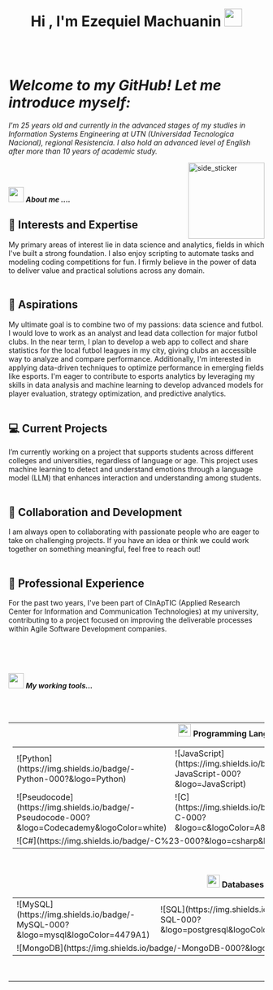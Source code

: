 <h1 align="center">Hi , I'm Ezequiel Machuanin <img src="https://media.giphy.com/media/hvRJCLFzcasrR4ia7z/giphy.gif" width="35"></h1>

<br><br>
<p align="center">
  <em>
    <h1>Welcome to my GitHub! Let me introduce myself:</h1>
                  I'm 25 years old and currently in the advanced stages of my studies in Information Systems Engineering at UTN (Universidad Tecnologica Nacional), regional Resistencia. 
                                      I also hold an advanced level of English after more than 10 years of academic study.
  </em> 
  <br>

</p>

<img align="right" width=150px height=150px alt="side_sticker" src="https://media.giphy.com/media/TEnXkcsHrP4YedChhA/giphy.gif" />
<br><br>


<img src="https://media.giphy.com/media/iY8CRBdQXODJSCERIr/giphy.gif" width="30px">&nbsp;***About me ....***

<h2>🚀 Interests and Expertise</h2>
My primary areas of interest lie in data science and analytics, fields in which I've built a strong foundation. I also enjoy scripting to automate tasks and modeling coding competitions for fun. I firmly believe in the power of data to deliver value and practical solutions across any domain.<br><br>
<h2>🎯 Aspirations</h2>
My ultimate goal is to combine two of my passions: data science and futbol. I would love to work as an analyst and lead data collection for major futbol clubs. In the near term, I plan to develop a web app to collect and share statistics for the local futbol leagues in my city, giving clubs an accessible way to analyze and compare performance. Additionally, I'm interested in applying data-driven techniques to optimize performance in emerging fields like esports. I'm eager to contribute to esports analytics by leveraging my skills in data analysis and machine learning to develop advanced models for player evaluation, strategy optimization, and predictive analytics.<br><br>
<h2>💻 Current Projects</h2>
I’m currently working on a project that supports students across different colleges and universities, regardless of language or age. This project uses machine learning to detect and understand emotions through a language model (LLM) that enhances interaction and understanding among students.<br><br>
<h2>🤝 Collaboration and Development</h2>
I am always open to collaborating with passionate people who are eager to take on challenging projects. If you have an idea or think we could work together on something meaningful, feel free to reach out!<br><br>
<h2>🏢 Professional Experience</h2>
For the past two years, I've been part of CInApTIC (Applied Research Center for Information and Communication Technologies) at my university, contributing to a project focused on improving the deliverable processes within Agile Software Development companies.<br><br>

 <br><br>

<img src="https://media.giphy.com/media/iY8CRBdQXODJSCERIr/giphy.gif" width="30px">&nbsp;***My working tools...***


<br><br>

<table>
  <tr>
    <td align="center">
      <picture> <img src="https://github.com/7oSkaaa/7oSkaaa/blob/main/Images/Programming_Languages.gif?raw=true" width=25px></picture>
      <b>Programming Languages</b>
      <br>
      <table>
        <tr>
          <td>![Python](https://img.shields.io/badge/-Python-000?&logo=Python)</td>
          <td>![JavaScript](https://img.shields.io/badge/-JavaScript-000?&logo=JavaScript)</td>
          <td>![TypeScript](https://img.shields.io/badge/-TypeScript-000?&logo=TypeScript&logoColor=007ACC)</td>
        </tr>
        <tr>
          <td>![Pseudocode](https://img.shields.io/badge/-Pseudocode-000?&logo=Codecademy&logoColor=white)</td>
          <td>![C](https://img.shields.io/badge/-C-000?&logo=c&logoColor=A8B9CC)</td>
          <td>![C++](https://img.shields.io/badge/-C++-000?&logo=cplusplus&logoColor=00599C)</td>
        </tr>
        <tr>
          <td colspan="3">![C#](https://img.shields.io/badge/-C%23-000?&logo=csharp&logoColor=239120)</td>
        </tr>
      </table>
    </td>
    <td align="center">
      <picture> <img src="https://github.com/7oSkaaa/7oSkaaa/blob/main/Images/Front_End.gif?raw=true" width=30px></picture>
      <b>Web Development</b>
      <br>
      <table>
        <tr>
          <td>![HTML5](https://img.shields.io/badge/-HTML5-000?&logo=html5)</td>
          <td>![CSS3](https://img.shields.io/badge/-CSS3-000?&logo=css3&logoColor=1572B6)</td>
          <td>![JavaScript](https://img.shields.io/badge/-JavaScript-000?&logo=JavaScript)</td>
        </tr>
        <tr>
          <td>![Django](https://img.shields.io/badge/-Django-000?&logo=django&logoColor=092E20)</td>
          <td>![React](https://img.shields.io/badge/-React-000?&logo=React&logoColor=61DAFB)</td>
          <td>![Flask](https://img.shields.io/badge/-Flask-000?&logo=Flask&logoColor=white)</td>
        </tr>
      </table>
    </td>
    <td align="center">
      <picture> <img src="https://github.com/7oSkaaa/7oSkaaa/blob/main/Images/Software_Tools.gif?raw=true" width=25px></picture>
      <b>Data Analysis</b>
      <br>
      <table>
        <tr>
          <td>![Numpy](https://img.shields.io/badge/-Numpy-000?&logo=numpy&logoColor=4FA9DC)</td>
          <td>![Pandas](https://img.shields.io/badge/-Pandas-000?&logo=pandas&logoColor=150458)</td>
          <td>![Tableau](https://img.shields.io/badge/-Tableau-000?&logo=Tableau&logoColor=E97627)</td>
        </tr>
        <tr>
          <td>![OpenCV](https://img.shields.io/badge/-OpenCV-000?&logo=opencv&logoColor=5C3EE8)</td>
          <td>![TensorFlow](https://img.shields.io/badge/-TensorFlow-000?&logo=tensorflow&logoColor=FF6F00)</td>
          <td></td>
        </tr>
      </table>
    </td>
  </tr>
  <tr>
    <td align="center">
      <picture> <img src="https://github.com/7oSkaaa/7oSkaaa/blob/main/Images/Right_Side.gif?raw=true" width=25px></picture>
      <b>Databases</b>
      <br>
      <table>
        <tr>
          <td>![MySQL](https://img.shields.io/badge/-MySQL-000?&logo=mysql&logoColor=4479A1)</td>
          <td>![SQL](https://img.shields.io/badge/-SQL-000?&logo=postgresql&logoColor=316192)</td>
          <td>![SQLite](https://img.shields.io/badge/-SQLite-000?&logo=sqlite&logoColor=003B57)</td>
        </tr>
        <tr>
          <td colspan="3">![MongoDB](https://img.shields.io/badge/-MongoDB-000?&logo=mongodb&logoColor=47A248)</td>
        </tr>
      </table>
    </td>
    <td align="center">
      <picture> <img src="https://github.com/7oSkaaa/7oSkaaa/blob/main/Images/IDEs.gif?raw=true" width=25px></picture>
      <b>IDEs</b>
      <br>
      <table>
        <tr>
          <td>![Visual Studio Code](https://img.shields.io/badge/-Visual%20Studio%20Code-000?&logo=visual-studio-code&logoColor=007ACC)</td>
          <td>![Jupyter](https://img.shields.io/badge/-Jupyter-000?&logo=Jupyter&logoColor=F37626)</td>
          <td></td>
        </tr>
      </table>
    </td>
    <td align="center">
      <picture> <img src="https://github.com/7oSkaaa/7oSkaaa/blob/main/Images/OS.gif?raw=true" width=25px></picture>
      <b>Operating Systems</b>
      <br>
      <table>
        <tr>
          <td>![Windows](https://img.shields.io/badge/-Windows-000?&logo=windows&logoColor=00ADEF)</td>
          <td>![Ubuntu](https://img.shields.io/badge/-Ubuntu-000?&logo=Ubuntu&logoColor=E95420)</td>
          <td>![Kali Linux](https://img.shields.io/badge/-Kali%20Linux-000?&logo=KaliLinux&logoColor=557C94)</td>
        </tr>
        <tr>
          <td>![Debian](https://img.shields.io/badge/-Debian-000?&logo=debian&logoColor=A81D33)</td>
          <td>![Android](https://img.shields.io/badge/-Android-000?&logo=android&logoColor=3DDC84)</td>
          <td></td>
        </tr>
      </table>
    </td>
  </tr>
</table>


